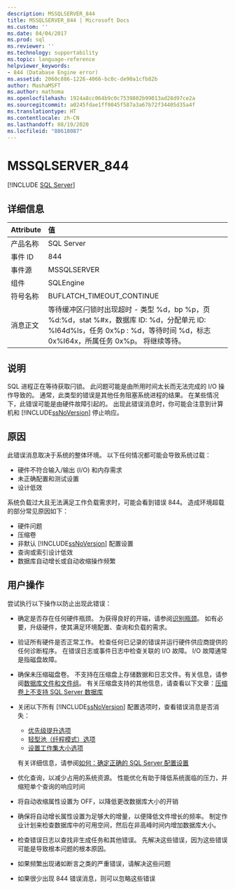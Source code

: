 ```yaml
---
description: MSSQLSERVER_844
title: MSSQLSERVER_844 | Microsoft Docs
ms.custom: ''
ms.date: 04/04/2017
ms.prod: sql
ms.reviewer: ''
ms.technology: supportability
ms.topic: language-reference
helpviewer_keywords:
- 844 (Database Engine error)
ms.assetid: 2060c886-1226-4066-bc0c-de90a1cfb82b
author: MashaMSFT
ms.author: mathoma
ms.openlocfilehash: 1924a8cc064b9c0c7539802b99013ad28d97ce2a
ms.sourcegitcommit: a0245fdae1ff9045f587a3a67b72f34405d35a4f
ms.translationtype: HT
ms.contentlocale: zh-CN
ms.lasthandoff: 08/19/2020
ms.locfileid: "88618087"
---
```

# <a name="mssqlserver_844"></a>MSSQLSERVER_844
 [!INCLUDE [SQL Server](../../includes/applies-to-version/sqlserver.md)]
  
## <a name="details"></a>详细信息  
  
| Attribute | 值 |  
| :-------- | :---- |  
|产品名称|SQL Server|  
|事件 ID|844|  
|事件源|MSSQLSERVER|  
|组件|SQLEngine|  
|符号名称|BUFLATCH_TIMEOUT_CONTINUE|  
|消息正文|等待缓冲区闩锁时出现超时 - 类型 %d，bp %p，页 %d:%d，stat %#x，数据库 ID: %d，分配单元 ID: %I64d%ls，任务 0x%p : %d，等待时间 %d，标志 0x%I64x，所属任务 0x%p。  将继续等待。|  
  
## <a name="explanation"></a>说明
SQL 进程正在等待获取闩锁。 此问题可能是由所用时间太长而无法完成的 I/O 操作导致的。 通常，此类型的错误是其他任务阻塞系统进程的结果。 在某些情况下，此错误可能是由硬件故障引起的。  出现此错误消息时，你可能会注意到计算机和 [!INCLUDE[ssNoVersion](../../includes/ssnoversion-md.md)] 停止响应。

## <a name="cause"></a>原因
此错误消息取决于系统的整体环境。 以下任何情况都可能会导致系统过载：

- 硬件不符合输入/输出 (I/O) 和内存需求
- 未正确配置和测试设置
- 设计低效

 系统负载过大且无法满足工作负载需求时，可能会看到错误 844。 造成环境超载的部分常见原因如下：

- 硬件问题
- 压缩卷
- 非默认 [!INCLUDE[ssNoVersion](../../includes/ssnoversion-md.md)] 配置设置
- 查询或索引设计低效
- 数据库自动增长或自动收缩操作频繁

## <a name="user-action"></a>用户操作  
尝试执行以下操作以防止出现此错误：  
  
- 确定是否存在任何硬件瓶颈。 为获得良好的开端，请参阅[识别瓶颈](../performance/identify-bottlenecks.md)。 如有必要，升级硬件，使其满足环境配置、查询和负载的需求。

- 验证所有硬件是否正常工作。 检查任何已记录的错误并运行硬件供应商提供的任何诊断程序。 在错误日志或事件日志中检查关联的 I/O 故障。 I/O 故障通常是指磁盘故障。  
- 确保未压缩磁盘卷。 不支持在压缩盘上存储数据和日志文件。有关信息，请参阅[数据库文件和文件组](../databases/database-files-and-filegroups.md)。 有关压缩盘支持的其他信息，请查看以下文章：[压缩卷上不支持 SQL Server 数据库](https://support.microsoft.com/EN-US/help/231347)

- 关闭以下所有 [!INCLUDE[ssNoVersion](../../includes/ssnoversion-md.md)] 配置选项时，查看错误消息是否消失：
   - [优先级提升选项](../../database-engine/configure-windows/configure-the-priority-boost-server-configuration-option.md)
   - [轻型池（纤程模式）选项](../../database-engine/configure-windows/lightweight-pooling-server-configuration-option.md)
   - [设置工作集大小选项](../../database-engine/configure-windows/set-working-set-size-server-configuration-option.md)

    有关详细信息，请参阅[如何：确定正确的 SQL Server 配置设置](https://support.microsoft.com/EN-US/help/319942)

- 优化查询，以减少占用的系统资源。 性能优化有助于降低系统面临的压力，并缩短单个查询的响应时间
- 将自动收缩属性设置为 OFF，以降低更改数据库大小的开销
- 确保将自动增长属性设置为足够大的增量，以便降低文件增长的频率。 制定作业计划来检查数据库中的可用空间，然后在非高峰时间内增加数据库大小。
- 检查错误日志以查找非生成任务和其他错误。 先解决这些错误，因为这些错误可能是导致根本问题的根本原因。
- 如果频繁出现诸如断言之类的严重错误，请解决这些问题
- 如果很少出现 844 错误消息，则可以忽略这些错误